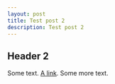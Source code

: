 ```yaml
---
layout: post
title: Test post 2
description: Test post 2
---
```

## Header 2
Some text. [A link][1]. Some more text.

[1]: http://example.com/  "Optional Title Here"
